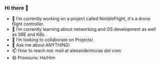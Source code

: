 ### Hi there 👋

<!--
**McRaeAlex/McRaeAlex** is a ✨ _special_ ✨ repository because its `README.md` (this file) appears on your GitHub profile.
-->

- 🔭 I’m currently working on a project called NimbleFlight, it's a drone flight controller.
- 🌱 I’m currently learning about networking and OS development as well as SRE and K8s.
- 👯 I’m looking to collaborate on Projects!
- 💬 Ask me about ANYTHING!
- 📫 How to reach me: mail at alexandermcrae dot com
- 😄 Pronouns: He/Him
